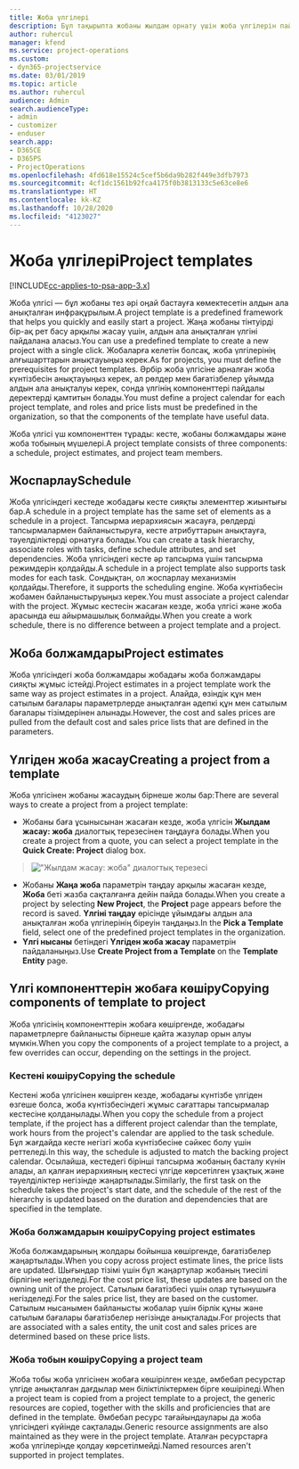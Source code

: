 ```yaml
---
title: Жоба үлгілері
description: Бұл тақырыпта жобаны жылдам орнату үшін жоба үлгілерін пайдалану жолы туралы ақпарат берілген.
author: ruhercul
manager: kfend
ms.service: project-operations
ms.custom:
- dyn365-projectservice
ms.date: 03/01/2019
ms.topic: article
ms.author: ruhercul
audience: Admin
search.audienceType:
- admin
- customizer
- enduser
search.app:
- D365CE
- D365PS
- ProjectOperations
ms.openlocfilehash: 4fd618e15524c5cef5b6da9b282f449e3dfb7973
ms.sourcegitcommit: 4cf1dc1561b92fca4175f0b3813133c5e63ce8e6
ms.translationtype: HT
ms.contentlocale: kk-KZ
ms.lasthandoff: 10/28/2020
ms.locfileid: "4123027"
---
```

# <a name="project-templates"></a><span data-ttu-id="722a0-103">Жоба үлгілері</span><span class="sxs-lookup"><span data-stu-id="722a0-103">Project templates</span></span> 

[!INCLUDE[cc-applies-to-psa-app-3.x](../includes/cc-applies-to-psa-app-3x.md)]

<span data-ttu-id="722a0-104">Жоба үлгісі — бұл жобаны тез әрі оңай бастауға көмектесетін алдын ала анықталған инфрақұрылым.</span><span class="sxs-lookup"><span data-stu-id="722a0-104">A project template is a predefined framework that helps you quickly and easily start a project.</span></span> <span data-ttu-id="722a0-105">Жаңа жобаны тінтуірді бір-ақ рет басу арқылы жасау үшін, алдын ала анықталған үлгіні пайдалана аласыз.</span><span class="sxs-lookup"><span data-stu-id="722a0-105">You can use a predefined template to create a new project with a single click.</span></span> <span data-ttu-id="722a0-106">Жобаларға келетін болсақ, жоба үлгілерінің алғышарттарын анықтауыңыз керек.</span><span class="sxs-lookup"><span data-stu-id="722a0-106">As for projects, you must define the prerequisites for project templates.</span></span> <span data-ttu-id="722a0-107">Әрбір жоба үлгісіне арналған жоба күнтізбесін анықтауыңыз керек, ал рөлдер мен бағатізбелер ұйымда алдын ала анықталуы керек, сонда үлгінің компоненттері пайдалы деректерді қамтитын болады.</span><span class="sxs-lookup"><span data-stu-id="722a0-107">You must define a project calendar for each project template, and roles and price lists must be predefined in the organization, so that the components of the template have useful data.</span></span>

<span data-ttu-id="722a0-108">Жоба үлгісі үш компоненттен тұрады: кесте, жобаны болжамдары және жоба тобының мүшелері.</span><span class="sxs-lookup"><span data-stu-id="722a0-108">A project template consists of three components: a schedule, project estimates, and project team members.</span></span>

## <a name="schedule"></a><span data-ttu-id="722a0-109">Жоспарлау</span><span class="sxs-lookup"><span data-stu-id="722a0-109">Schedule</span></span>

<span data-ttu-id="722a0-110">Жоба үлгісіндегі кестеде жобадағы кесте сияқты элементтер жиынтығы бар.</span><span class="sxs-lookup"><span data-stu-id="722a0-110">A schedule in a project template has the same set of elements as a schedule in a project.</span></span> <span data-ttu-id="722a0-111">Тапсырма иерархиясын жасауға, рөлдерді тапсырмалармен байланыстыруға, кесте атрибуттарын анықтауға, тәуелділіктерді орнатуға болады.</span><span class="sxs-lookup"><span data-stu-id="722a0-111">You can create a task hierarchy, associate roles with tasks, define schedule attributes, and set dependencies.</span></span> <span data-ttu-id="722a0-112">Жоба үлгісіндегі кесте әр тапсырма үшін тапсырма режимдерін қолдайды.</span><span class="sxs-lookup"><span data-stu-id="722a0-112">A schedule in a project template also supports task modes for each task.</span></span> <span data-ttu-id="722a0-113">Сондықтан, ол жоспарлау механизмін қолдайды.</span><span class="sxs-lookup"><span data-stu-id="722a0-113">Therefore, it supports the scheduling engine.</span></span> <span data-ttu-id="722a0-114">Жоба күнтізбесін жобамен байланыстыруыңыз керек.</span><span class="sxs-lookup"><span data-stu-id="722a0-114">You must associate a project calendar with the project.</span></span> <span data-ttu-id="722a0-115">Жұмыс кестесін жасаған кезде, жоба үлгісі және жоба арасында еш айырмашылық болмайды.</span><span class="sxs-lookup"><span data-stu-id="722a0-115">When you create a work schedule, there is no difference between a project template and a project.</span></span>

## <a name="project-estimates"></a><span data-ttu-id="722a0-116">Жоба болжамдары</span><span class="sxs-lookup"><span data-stu-id="722a0-116">Project estimates</span></span>

<span data-ttu-id="722a0-117">Жоба үлгісіндегі жоба болжамдары жобадағы жоба болжамдары сияқты жұмыс істейді.</span><span class="sxs-lookup"><span data-stu-id="722a0-117">Project estimates in a project template work the same way as project estimates in a project.</span></span> <span data-ttu-id="722a0-118">Алайда, өзіндік құн мен сатылым бағалары параметрлерде анықталған әдепкі құн мен сатылым бағалары тізімдерінен алынады.</span><span class="sxs-lookup"><span data-stu-id="722a0-118">However, the cost and sales prices are pulled from the default cost and sales price lists that are defined in the parameters.</span></span>

## <a name="creating-a-project-from-a-template"></a><span data-ttu-id="722a0-119">Үлгіден жоба жасау</span><span class="sxs-lookup"><span data-stu-id="722a0-119">Creating a project from a template</span></span>
 
<span data-ttu-id="722a0-120">Жоба үлгісінен жобаны жасаудың бірнеше жолы бар:</span><span class="sxs-lookup"><span data-stu-id="722a0-120">There are several ways to create a project from a project template:</span></span>

- <span data-ttu-id="722a0-121">Жобаны баға ұсынысынан жасаған кезде, жоба үлгісін **Жылдам жасау: жоба** диалогтық терезесінен таңдауға болады.</span><span class="sxs-lookup"><span data-stu-id="722a0-121">When you create a project from a quote, you can select a project template in the **Quick Create: Project** dialog box.</span></span>

> !["Жылдам жасау: жоба" диалогтық терезесі](media/project-11.png)

- <span data-ttu-id="722a0-123">Жобаны **Жаңа жоба** параметрін таңдау арқылы жасаған кезде, **Жоба** беті жазба сақталғанға дейін пайда болады.</span><span class="sxs-lookup"><span data-stu-id="722a0-123">When you create a project by selecting **New Project**, the **Project** page appears before the record is saved.</span></span> <span data-ttu-id="722a0-124">**Үлгіні таңдау** өрісінде ұйымдағы алдын ала анықталған жоба үлгілерінің біреуін таңдаңыз.</span><span class="sxs-lookup"><span data-stu-id="722a0-124">In the **Pick a Template** field, select one of the predefined project templates in the organization.</span></span>
- <span data-ttu-id="722a0-125">**Үлгі нысаны** бетіндегі **Үлгіден жоба жасау** параметрін пайдаланыңыз.</span><span class="sxs-lookup"><span data-stu-id="722a0-125">Use **Create Project from a Template** on the **Template Entity** page.</span></span>

## <a name="copying-components-of-template-to-project"></a><span data-ttu-id="722a0-126">Үлгі компоненттерін жобаға көшіру</span><span class="sxs-lookup"><span data-stu-id="722a0-126">Copying components of template to project</span></span>

<span data-ttu-id="722a0-127">Жоба үлгісінің компоненттерін жобаға көшіргенде, жобадағы параметрлерге байланысты бірнеше қайта жазулар орын алуы мүмкін.</span><span class="sxs-lookup"><span data-stu-id="722a0-127">When you copy the components of a project template to a project, a few overrides can occur, depending on the settings in the project.</span></span>

### <a name="copying-the-schedule"></a><span data-ttu-id="722a0-128">Кестені көшіру</span><span class="sxs-lookup"><span data-stu-id="722a0-128">Copying the schedule</span></span>

<span data-ttu-id="722a0-129">Кестені жоба үлгісінен көшірген кезде, жобадағы күнтізбе үлгіден өзгеше болса, жоба күнтізбесіндегі жұмыс сағаттары тапсырмалар кестесіне қолданылады.</span><span class="sxs-lookup"><span data-stu-id="722a0-129">When you copy the schedule from a project template, if the project has a different project calendar than the template, work hours from the project's calendar are applied to the task schedule.</span></span> <span data-ttu-id="722a0-130">Бұл жағдайда кесте негізгі жоба күнтізбесіне сәйкес болу үшін реттеледі.</span><span class="sxs-lookup"><span data-stu-id="722a0-130">In this way, the schedule is adjusted to match the backing project calendar.</span></span> <span data-ttu-id="722a0-131">Осылайша, кестедегі бірінші тапсырма жобаның басталу күнін алады, ал қалған иерархияның кестесі үлгіде көрсетілген ұзақтық және тәуелділіктер негізінде жаңартылады.</span><span class="sxs-lookup"><span data-stu-id="722a0-131">Similarly, the first task on the schedule takes the project's start date, and the schedule of the rest of the hierarchy is updated based on the duration and dependencies that are specified in the template.</span></span> 

### <a name="copying-project-estimates"></a><span data-ttu-id="722a0-132">Жоба болжамдарын көшіру</span><span class="sxs-lookup"><span data-stu-id="722a0-132">Copying project estimates</span></span> 

<span data-ttu-id="722a0-133">Жоба болжамдарының жолдары бойынша көшіргенде, бағатізбелер жаңартылады.</span><span class="sxs-lookup"><span data-stu-id="722a0-133">When you copy across project estimate lines, the price lists are updated.</span></span> <span data-ttu-id="722a0-134">Шығындар тізімі үшін бұл жаңартулар жобаның тиесілі бірлігіне негізделеді.</span><span class="sxs-lookup"><span data-stu-id="722a0-134">For the cost price list, these updates are based on the owning unit of the project.</span></span> <span data-ttu-id="722a0-135">Сатылым бағатізбесі үшін олар тұтынушыға негізделеді.</span><span class="sxs-lookup"><span data-stu-id="722a0-135">For the sales price list, they are based on the customer.</span></span> <span data-ttu-id="722a0-136">Сатылым нысанымен байланысты жобалар үшін бірлік құны және сатылым бағалары бағатізбелер негізінде анықталады.</span><span class="sxs-lookup"><span data-stu-id="722a0-136">For projects that are associated with a sales entity, the unit cost and sales prices are determined based on these price lists.</span></span>

### <a name="copying-a-project-team"></a><span data-ttu-id="722a0-137">Жоба тобын көшіру</span><span class="sxs-lookup"><span data-stu-id="722a0-137">Copying a project team</span></span>

<span data-ttu-id="722a0-138">Жоба тобы жоба үлгісінен жобаға көшірілген кезде, әмбебап ресурстар үлгіде анықталған дағдылар мен біліктіліктермен бірге көшіріледі.</span><span class="sxs-lookup"><span data-stu-id="722a0-138">When a project team is copied from a project template to a project, the generic resources are copied, together with the skills and proficiencies that are defined in the template.</span></span> <span data-ttu-id="722a0-139">Әмбебап ресурс тағайындаулары да жоба үлгісіндегі күйінде сақталады.</span><span class="sxs-lookup"><span data-stu-id="722a0-139">Generic resource assignments are also maintained as they were in the project template.</span></span> <span data-ttu-id="722a0-140">Аталған ресурстарға жоба үлгілерінде қолдау көрсетілмейді.</span><span class="sxs-lookup"><span data-stu-id="722a0-140">Named resources aren't supported in project templates.</span></span>
